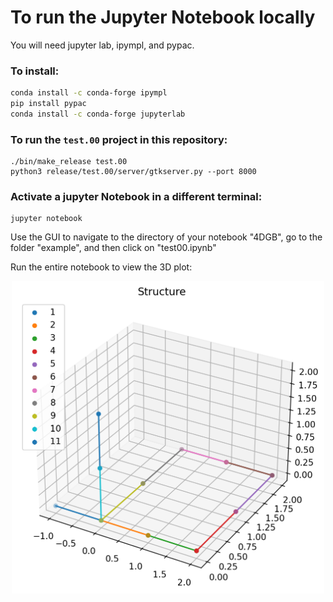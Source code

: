 # To run the Jupyter Notebook locally

You will need jupyter lab, ipympl, and pypac.

### To install:
```sh
conda install -c conda-forge ipympl
pip install pypac
conda install -c conda-forge jupyterlab
```

### To run the `test.00` project in this repository:
    ./bin/make_release test.00
    python3 release/test.00/server/gtkserver.py --port 8000

### Activate a jupyter Notebook in a different terminal:
    jupyter notebook

Use the GUI to navigate to the directory of your notebook "4DGB", go to the folder "example", and then click on "test00.ipynb"

Run the entire notebook to view the 3D plot:

<div align="center">
<img src="structure.png" width="500" height="500">

</div>

